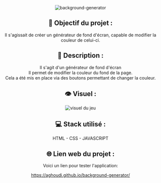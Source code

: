 <div align=center><img src="https://user-images.githubusercontent.com/27373255/131579767-e58cab5f-72c9-4db6-bb73-54c8d36a97c6.png" alt="background-generator"/></div>
<h2 align=center>🎯 Objectif du projet :</h2>
<p align=center>Il s'agissait de créer un générateur de fond d'écran, capable de modifier la couleur de celui-ci.</p>

<h2 align=center>📝 Description :</h2>

<p align=center>Il s'agit d'un générateur de fond d'écran</br>
Il permet de modifier la couleur du fond de la page.</br>
Cela a été mis en place via des boutons permettant de changer la couleur.</br>
</p>

<h2 align=center>👁️ Visuel :</h2>
<div align=center><img src="https://i.postimg.cc/XvK18NBm/memory.jpg" alt="visuel du jeu"</div>

<h2 align=center>💻 Stack utilisé :</h2>

<p align=center>HTML - CSS - JAVASCRIPT</p>

<h2 align=center>🌐 Lien web du projet :</h2>

<p align=center>Voici un lien pour tester l'application:

  <a title="https://aghoudi.github.io/background-generator/" role="link" target="_blank" class="text-bold" rel="noopener noreferrer" href="https://aghoudi.github.io/background-generator/">https://aghoudi.github.io/background-generator/</a></p>
